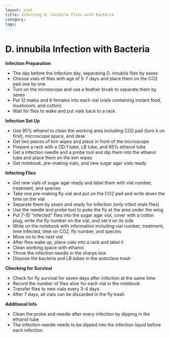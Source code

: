 ```yaml
---
layout: post
title: Infecting D. innubila Flies with Bacteria
category:
tags:
---
```


# D. innubila Infection with Bacteria

**Infection Preparation**
- The day before the infection day, separating D. innubila flies by sexes
- Choose vials of flies with age of 5-7 days and place them on the CO2 pad one by one
- Turn on the microscope and use a feather brush to separate them by sexes
- Put 12 males and 6 females into each vial (vials containing instant food, mushroom, and cotton)
- Wait for flies to wake and put vials back to a rack

**Infection Set Up**
- Use 95% ethanol to clean the working area including CO2 pad (turn it on first), microscope space, and desk
- Get two pieces of kim wipes and place in front of the microscope
- Prepare a rack with a OD:1 tube, LB tube, and 95% ethanol tube
- Get a infection needle and a probe tool and dip them into the ethanol tube and place them on the kim wipes
- Get notebook, pre-making vials, and new sugar agar vials ready

**Infecting Flies**
- Get new vials of sugar agar ready and label them with vial number, treatment, and species
- Take one pre-making fly vial and put on the CO2 pad and write down the time on the vial
- Separate them by sexes and ready for infection (only infect male flies)
- Use the needle and probe tool to poke the fly at the area under the wing
- Put 7-10 "infected" flies into the sugar agar vial, cover with a cotton plug, write the fly number on the vial, and set it on its side
- Write on the notebook with information including vial number, treatment, time infected, time on CO2, fly number, and species
- Move on to the next vial
- After flies wake up, place vials into a rack and label it
- Clean working space with ethanol
- Throw the infection needle in the sharps box
- Dispose the bacteria and LB tubes in the autoclave trash

**Checking for Survival**
- Check for fly survival for seven days after infection at the same time
- Record the number of flies alive for each vial in the notebook
- Transfer flies to new vials every 3-4 days
- After 7 days, all vials can be discarded in the fly trash

**Additional Info**
- Clean the probe and needle after every infection by dipping in the ethanol tube
- The infection needle needs to be dipped into the infection liquid before each infection